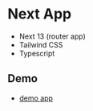 # Next App

- Next 13 (router app)
- Tailwind CSS
- Typescript

## Demo

- [demo app](https://frontendmentor-github-user-search-next-tailwind.vercel.app/)
